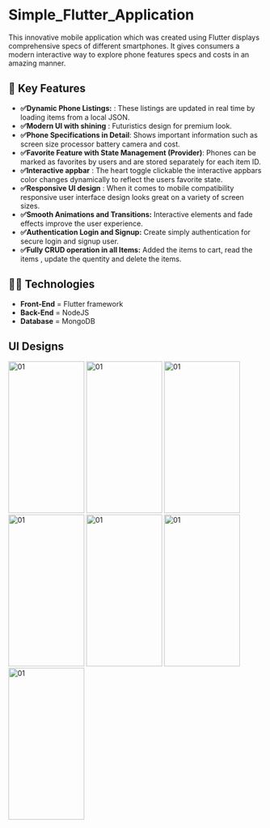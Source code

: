 # Simple_Flutter_Application

This innovative mobile application which was created using Flutter displays comprehensive specs of different smartphones. It gives consumers a modern interactive way to explore phone features specs and costs in an amazing manner.

## 🔑 Key Features
* **✅Dynamic Phone Listings:** : These listings are updated in real time by loading items from a local JSON.
* **✅Modern UI with shining** : Futuristics design for premium look.
* **✅Phone Specifications in Detail**: Shows important information such as screen size processor battery camera and cost.
* **✅Favorite Feature with State Management (Provider)**: Phones can be marked as favorites by users and are stored separately for each item ID.
* **✅Interactive appbar** : The heart toggle clickable the interactive appbars color changes dynamically to reflect the users favorite state.
* **✅Responsive UI design** : When it comes to mobile compatibility responsive user interface design looks great on a variety of screen sizes.
* **✅Smooth Animations and Transitions:** Interactive elements and fade effects improve the user experience.
* **✅Authentication Login and Signup:** Create simply authentication for secure login and signup user.
* **✅Fully CRUD operation in all Items:** Added the items to cart, read the items , update the quentity and delete the items.

## 🧑‍💻 Technologies
* **Front-End**  = Flutter framework
* **Back-End** = NodeJS
* **Database** = MongoDB


## UI Designs
<img src="https://github.com/user-attachments/assets/84ef5262-6ca8-40a5-9ee3-7c54736fa4ce" alt="01" style="width: 150px;height: 300px;">
<img src="https://github.com/user-attachments/assets/2a940604-696a-4d5f-9d5c-630f58562fbe" alt="01" style="width: 150px;height: 300px;">
<img src="https://github.com/user-attachments/assets/d02ab85d-0317-4d56-a00f-53114137de27" alt="01" style="width: 150px;height: 300px;">
<img src="https://github.com/user-attachments/assets/3fe61946-13cb-46bf-aa49-9c8c7768c30e" alt="01" style="width: 150px;height: 300px;">
<img src="https://github.com/user-attachments/assets/79c18823-0958-4372-9edf-04f4a9655e39" alt="01" style="width: 150px;height: 300px;">
<img src="https://github.com/user-attachments/assets/c9b33006-4830-4332-b6b2-56ac6f01016c" alt="01" style="width: 150px;height: 300px;">
<img src="https://github.com/user-attachments/assets/8bcfb078-9b8f-46ae-8a14-5669e5befaa4" alt="01" style="width: 150px;height: 300px;">



